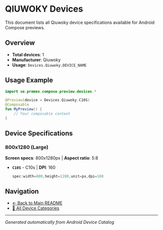 # QIUWOKY Devices

This document lists all Qiuwoky device specifications available for Android Compose previews.

## Overview

- **Total devices**: 1
- **Manufacturer**: Qiuwoky
- **Usage**: `Devices.Qiuwoky.DEVICE_NAME`

## Usage Example

```kotlin
import se.premex.compose.preview.devices.*

@Preview(device = Devices.Qiuwoky.C10S)
@Composable
fun MyPreview() {
    // Your composable content
}
```

## Device Specifications

### 800x1280 (Large)

**Screen specs**: 800x1280px | **Aspect ratio**: 5:8

- **`C10S`** - C10s | **DPI**: 160
  ```kotlin
  spec:width=800,height=1280,unit=px,dpi=160
  ```

## Navigation

- [← Back to Main README](../../README.md)
- [📱 All Device Categories](../README.md)

---
*Generated automatically from Android Device Catalog*

